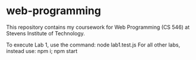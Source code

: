 # web-programming
This repository contains my coursework for Web Programming (CS 546) at Stevens Institute of Technology.

To execute Lab 1, use the command: node lab1.test.js
For all other labs, instead use: npm i; npm start